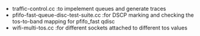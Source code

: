 - traffic-control.cc                  :to impelement queues and generate traces
- pfifo-fast-queue-disc-test-suite.cc :for DSCP marking and checking the tos-to-band mapping for pfifo_fast qdisc
- wifi-multi-tos.cc                   :for different sockets attached to different tos values
